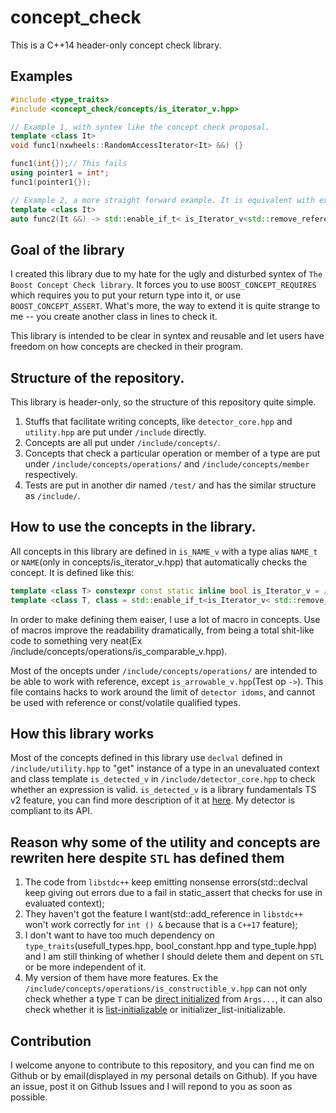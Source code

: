 # concept_check
This is a C++14 header-only concept check library.

## Examples

```c++
#include <type_traits>
#include <concept_check/concepts/is_iterator_v.hpp>

// Example 1, with syntex like the concept check proposal.
template <class It>
void func1(nxwheels::RandomAccessIterator<It> &&) {}

func1(int{});// This fails
using pointer1 = int*;
func1(pointer1{});

// Example 2, a more straight forward example. It is equivalent with example 1.
template <class It>
auto func2(It &&) -> std::enable_if_t< is_Iterator_v<std::remove_reference_t<It>> > {}
```

## Goal of the library
I created this library due to my hate for the ugly and disturbed syntex of ```The Boost Concept Check library```. It forces you to use ```BOOST_CONCEPT_REQUIRES``` which requires you to put your return type into it, or use ```BOOST_CONCEPT_ASSERT```. What's more, the way to extend it is quite strange to me -- you create another class in lines to check it.

This library is intended to be clear in syntex and reusable and let users have freedom on how concepts are checked in their program.

## Structure of the repository.
This library is header-only, so the structure of this repository quite simple.

 1. Stuffs that facilitate writing concepts, like ```detector_core.hpp``` and ```utility.hpp``` are put under ```/include``` directly.
 2. Concepts are all put under ```/include/concepts/```.
 3. Concepts that check a particular operation or member of a type are put under ```/include/concepts/operations/``` and ```/include/concepts/member``` respectively.
 4. Tests are put in another dir named ```/test/``` and has the similar structure as ```/include/```.

## How to use the concepts in the library.
All concepts in this library are defined in ```is_NAME_v``` with a type alias ```NAME_t``` or ```NAME```(only in concepts/is_iterator_v.hpp) that automatically checks the concept. It is defined like this:

```c++
template <class T> constexpr const static inline bool is_Iterator_v = /* Use concepts in concepts/operations and concepts/member */;
template <class T, class = std::enable_if_t<is_Iterator_v< std::remove_reference_t<T> >>> using Iterator = T;
```

In order to make defining them eaiser, I use a lot of macro in concepts. Use of macros improve the readability dramatically, from being a total shit-like code to something very neat(Ex /include/concepts/operations/is_comparable_v.hpp).

Most of the oncepts under ```/include/concepts/operations/``` are intended to be able to work with reference, except ```is_arrowable_v.hpp```(Test op ```->```). This file contains hacks to work around the limit of ```detector idoms```, and cannot be used with reference or const/volatile qualified types.

## How this library works
Most of the concepts defined in this library use ```declval``` defined in ```/include/utility.hpp``` to "get" instance of a type in an unevaluated context and class template ```is_detected_v``` in ```/include/detector_core.hpp``` to check whether an expression is valid. ```is_detected_v``` is a library fundamentals TS v2 feature, you can find more description of it at [here](https://en.cppreference.com/w/cpp/experimental/is_detected). My detector is compliant to its API.

## Reason why some of the utility and concepts are rewriten here despite ```STL``` has defined them
 1. The code from ```libstdc++``` keep emitting nonsense errors(std::declval keep giving out errors due to a fail in static_assert that checks for use in evaluated context);
 2. They haven't got the feature I want(std::add_reference in ```libstdc++``` won't work correctly for ```int () &``` because that is a ```C++17``` feature);
 3. I don't want to have too much dependency on ```type_traits```(usefull_types.hpp, bool_constant.hpp and type_tuple.hpp) and I am still thinking of whether I should delete them and depent on ```STL``` or be more independent of it.
 4. My version of them have more features. Ex the ```/include/concepts/operations/is_constructible_v.hpp``` can not only check whether a type ```T``` can be [direct initialized](https://en.cppreference.com/w/cpp/language/direct_initialization) from ```Args...```, it can also check whether it is [list-initializable](https://en.cppreference.com/w/cpp/language/list_initialization) or initializer_list-initializable.

## Contribution
I welcome anyone to contribute to this repository, and you can find me on Github or by email(displayed in my personal details on Github). If you have an issue, post it on Github Issues and I will repond to you as soon as possible.
